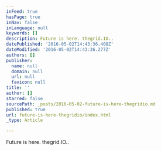 ```yaml
---
inFeed: true
hasPage: true
inNav: false
inLanguage: null
keywords: []
description: Future is here. thegrid.IO..
datePublished: '2016-05-02T14:43:36.408Z'
dateModified: '2016-05-02T14:43:36.277Z'
authors: []
publisher:
  name: null
  domain: null
  url: null
  favicon: null
title: ''
author: []
starred: false
sourcePath: _posts/2016-05-02-future-is-here-thegridio.md
published: true
url: future-is-here-thegridio/index.html
_type: Article

---
```

Future is here. thegrid.IO..